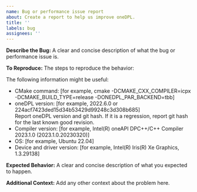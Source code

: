 ```yaml
---
name: Bug or performance issue report
about: Create a report to help us improve oneDPL.
title: ''
labels: bug
assignees: ''
---
```


**Describe the Bug:**
A clear and concise description of what the bug or performance issue is.

**To Reproduce:**
The steps to reproduce the behavior:

The following information might be useful: 
 - CMake command: [for example, cmake -DCMAKE_CXX_COMPILER=icpx -DCMAKE_BUILD_TYPE=release -DONEDPL_PAR_BACKEND=tbb]
 - oneDPL version: [for example,  2022.6.0 or 224acf7423ded15d34b53429d99248c3d308b685] <br/>
    Report oneDPL version and git hash. If it is a regression, report git hash for the last known good revision.
 - Compiler version: [for example,  Intel(R) oneAPI DPC++/C++ Compiler 2023.1.0 (2023.1.0.20230320)]
 - OS: [for example,  Ubuntu 22.04]
 - Device and driver version: [for example,  Intel(R) Iris(R) Xe Graphics, 1.3.29138]

**Expected Behavior:**
A clear and concise description of what you expected to happen.

**Additional Context:**
Add any other context about the problem here.
